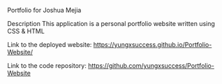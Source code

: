 
Portfolio for Joshua Mejia

Description
This application is a personal portfolio website written using CSS & HTML

Link to the deployed website: https://yungxsuccess.github.io/Portfolio-Website/

Link to the code repository: https://github.com/yungxsuccess/Portfolio-Website

